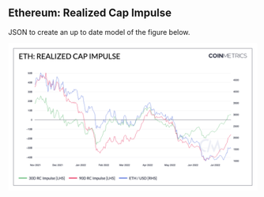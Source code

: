## Ethereum: Realized Cap Impulse

JSON to create an up to date model of the figure below. 

![ETH](./ETH_Realized_Cap_Impulse.png)